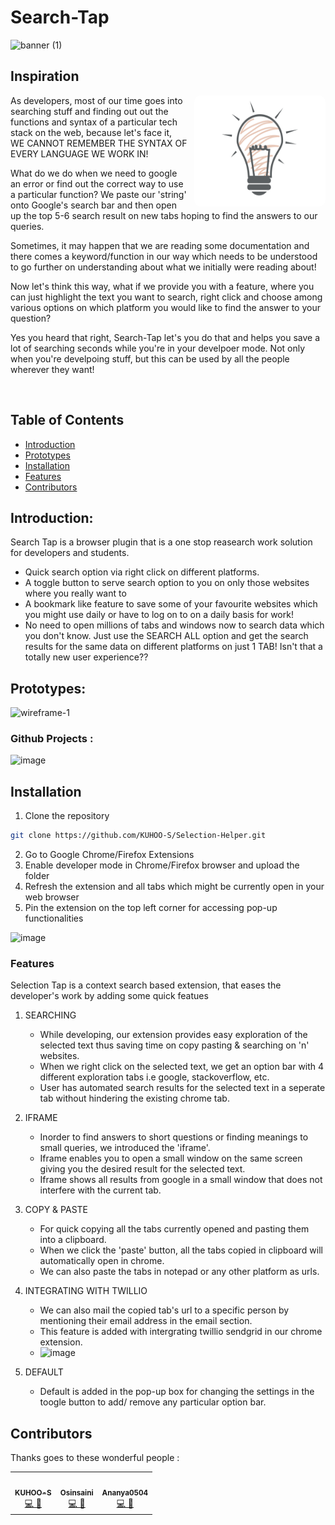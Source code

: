 # Search-Tap

![banner (1)](https://user-images.githubusercontent.com/56020411/127701851-2abcf11a-48f4-4b71-8100-4d7688940831.png)

## Inspiration

<img src="assets/images/bulb.png" align="right" alt="Inspiration" style="margin-left: 10px; border-radius: 10px;" width="210" height="178">

As developers, most of our time goes into searching stuff and finding out out the functions and syntax of a particular tech stack on the web, because let's face it, WE CANNOT REMEMBER THE SYNTAX OF EVERY LANGUAGE WE WORK IN!

What do we do when we need to google an error or find out the correct way to use a particular function? We paste our 'string' onto Google's search bar and then open up the top 5-6 search result on new tabs hoping to find the answers to our queries.

Sometimes, it may happen that we are reading some documentation and there comes a keyword/function in our way which needs to be understood to go further on understanding about what we initially were reading about! 

Now let's think this way, what if we provide you with a feature, where you can just highlight the text you want to search, right click and choose among various options on which platform you would like to find the answer to your question?

Yes you heard that right, Search-Tap let's you do that and helps you save a lot of searching seconds while you're in your develpoer mode. Not only when you're develpoing stuff, but this can be used by all the people wherever they want!

<br>

## Table of Contents
* [Introduction](#introduction)
* [Prototypes](#prototypes)
* [Installation](#installation)
* [Features](#features)
* [Contributors](#contributors)

## Introduction:
Search Tap is a browser plugin that is a one stop reasearch work solution for developers and students. 
- Quick search option via right click on different platforms.
- A toggle button to serve search option to you on only those websites where you really want to
- A bookmark like feature to save some of your favourite websites which you might use daily or have to log on to on a daily basis for work!
- No need to open millions of tabs and windows now to search data which you don't know. Just use the SEARCH ALL option and get the search results for the same data on different platforms on just 1 TAB! Isn't that a totally new user experience??

## Prototypes:
![wireframe-1](https://user-images.githubusercontent.com/56020411/128554440-abf71347-6d3a-406e-bdf3-421bde012e90.png)


### Github Projects :
![image](https://user-images.githubusercontent.com/45617530/128562230-4a06c8d4-354f-4466-9fde-4fc70cbf3921.png)


## Installation

1. Clone the repository
```sh
git clone https://github.com/KUHOO-S/Selection-Helper.git
```
2. Go to Google Chrome/Firefox Extensions
3. Enable developer mode in Chrome/Firefox browser and upload the folder
4. Refresh the extension and all tabs which might be currently open in your web browser
5. Pin the extension on the top left corner for accessing pop-up functionalities

![image](https://user-images.githubusercontent.com/45617530/129410775-262c39e5-e191-4696-b7f8-bf4aa6a65b1f.png)

### Features
Selection Tap is a context search based extension, that eases the developer's work by adding some quick featues
1. SEARCHING
    - While developing, our extension provides easy exploration of the selected text thus saving time on copy pasting & searching on 'n' websites.
    - When we right click on the selected text, we get an option bar with 4 different exploration tabs i.e google, stackoverflow, etc.
    - User has automated search results for the selected text in a seperate tab without hindering the existing chrome tab.

2. IFRAME
    - Inorder to find answers to short questions or finding meanings to small queries, we introduced the 'iframe'.
    - Iframe enables you to open a small window on the same screen giving you the desired result for the selected text.
    - Iframe shows all results from google in a small window that does not interfere with the current tab.
      
3. COPY & PASTE
    - For quick copying all the tabs currently opened and pasting them into a clipboard.
    - When we click the 'paste' button, all the tabs copied in clipboard will automatically open in chrome.
    - We can also paste the tabs in notepad or any other platform as urls.

4. INTEGRATING WITH TWILLIO
    - We can also mail the copied tab's url to a specific person by mentioning their email address in the email section. 
    - This feature is added with intergrating twillio sendgrid in our chrome extension.
    - ![image](https://user-images.githubusercontent.com/45617530/128563414-8174cfc5-e7a5-462c-92f3-576577e1fe2b.png)

5. DEFAULT
    - Default is added in the pop-up box for changing the settings in the toogle button to add/ remove any particular option bar.

## Contributors

Thanks goes to these wonderful people :

<!-- ALL-CONTRIBUTORS-LIST:START - Do not remove or modify this section -->
<!-- prettier-ignore-start -->
<!-- markdownlint-disable -->
<table>
  <tr>
    <td align="center"><a href="https://github.com/KUHOO-S"><img src="https://avatars2.githubusercontent.com/u/45617530?s=460&u=e8f348e1baa81db8b5d7358c959f89b4f8c2f6c8&v=4" width="100px;" alt=""/><br /><sub><b>KUHOO-S</b></sub></a><br /><a href="https://github.com/KUHOO-S/Selection-Helper/commits?author=KUHOO-S" title="Code,Doccumentation">💻 📖</a></td>
    <td align="center"><a href="https://github.com/oshinsaini"><img src="https://avatars.githubusercontent.com/u/56020411?v=4" width="100px;" alt=""/><br /><sub><b>Osinsaini</b></sub></a><br /><a href="https://github.com/KUHOO-S/Selection-Helper/commits?author=oshinsaini" title="Code,Design">💻 🎨</a></td>
    <td align="center"><a href="https://github.com/ananya0504"><img src="https://avatars.githubusercontent.com/u/50453232?v=4" width="100px;" alt=""/><br /><sub><b>Ananya0504</b></sub></a><br /><a href="https://github.com/KUHOO-S/Selection-Helper/commits?author=ananya0504" title="Code,Design">💻 🎨</a></td>
  </tr>
</table>


<!-- markdownlint-enable -->
<!-- prettier-ignore-end -->
<!-- ALL-CONTRIBUTORS-LIST:END -->

